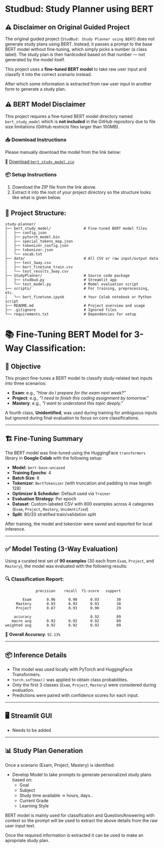 # Studbud: Study Planner using BERT

## ⚠️ Disclaimer on Original Guided Project

The original guided project (`StudBud: Study Planner using BERT`) does not generate study plans using BERT. Instead, it passes a prompt to the base BERT model without fine-tuning, which simply picks a number (a class label). The study plan is then hardcoded based on that number — not generated by the model itself.

This project uses a **fine-tuned BERT model** to take raw user input and classify it into the correct scenario instead.

After which some information is extracted from raw user input in another form to generate a study plan.

## ⚠️ BERT Model Disclaimer

This project requires a fine-tuned BERT model directory named `bert_study_model` which is **not included** in the GitHub repository due to file size limitations (GitHub restricts files larger than 100MB).

### 📥 Download Instructions

Please manually download the model from the link below:

🔗 [Download `bert_study_model.zip`](https://drive.google.com/file/d/1D9jOUnCGUM0TsyYa61uHQqF4gfyOa9oN/view?usp=sharing)  

### 📦 Setup Instructions

1. Download the ZIP file from the link above.
2. Extract it into the root of your project directory so the structure looks like what is given below.

## 📁 Project Structure:

```
study-planner/
├── bert_study_model/               # Fine-tuned BERT model files
│   ├── config.json
│   ├── pytorch_model.bin
│   ├── special_tokens_map.json
│   ├── tokenizer_config.json
│   ├── tokenizer.json
│   └── vocab.txt
├── data/                           # All CSV or raw input/output data
│   ├── test_3way.csv
|   ├── bert_finetune_train.csv
│   └── test_results_3way.csv
├── StudyPlanner/                   # Source code package
│   ├── studbud.py                  # Streamlit app
│   └── test_model.py               # Model evaluation script
├── scripts/                        # For training, preprocessing, etc.
│   └── bert_finetune.ipynb         # Your Colab notebook or Python script
├── README.md                       # Project overview and usage
├── .gitignore                      # Ignored files
└── requirements.txt                # Dependencies for setup
```

# 📚 Fine-Tuning BERT Model for 3-Way Classification:

## 🧠 Objective

This project fine-tunes a BERT model to classify study-related text inputs into three scenarios:

- **Exam**: e.g., _"How do I prepare for the exam next week?"_
- **Project**: e.g., _"I need to finish this coding assignment by tomorrow."_
- **Mastery**: e.g., _"I want to understand this topic deeply."_

A fourth class, **Unidentified**, was used during training for ambiguous inputs but ignored during final evaluation to focus on core classifications.

---

## 🏗️ Fine-Tuning Summary

The BERT model was fine-tuned using the HuggingFace `transformers` library in **Google Colab** with the following setup:

- **Model**: `bert-base-uncased`
- **Training Epochs**: 4
- **Batch Size**: 8
- **Tokenizer**: `BertTokenizer` (with truncation and padding to max length 128)
- **Optimizer & Scheduler**: Default used via `Trainer`
- **Evaluation Strategy**: Per epoch
- **Dataset**: Custom-labeled CSV with 800 examples across 4 categories (`Exam`, `Project`, `Mastery`, `Unidentified`)
- **Split**: 80/20 stratified train/validation split

After training, the model and tokenizer were saved and exported for local inference.

---

## ✅ Model Testing (3-Way Evaluation)

Using a curated test set of **90 examples** (30 each from `Exam`, `Project`, and `Mastery`), the model was evaluated with the following results:

### 🔍 Classification Report:

```
              precision    recall  f1-score   support

        Exam       0.96      0.90      0.93        30
     Mastery       0.93      0.93      0.93        30
     Project       0.87      0.93      0.90        29

    accuracy                           0.92        89
   macro avg       0.92      0.92      0.92        89
weighted avg       0.92      0.92      0.92        89
```

🎯 **Overall Accuracy**: `92.13%`

---

## 📦 Inference Details

- The model was used locally with PyTorch and HuggingFace Transformers.
- `torch.softmax()` was applied to obtain class probabilities.
- Only the first 3 classes (`Exam`, `Project`, `Mastery`) were considered during evaluation.
- Predictions were paired with confidence scores for each input.

---

## 🖥️ Streamlit GUI

- Needs to be added

---

## 📊 Study Plan Generation

Once a scenario (Exam, Project, Mastery) is identified:

- Develop Model to take prompts to generate personalized study plans based on:
  - Goal
  - Subject
  - Study time available -> hours, days..
  - Current Grade
  - Learning Style

BERT model is mainly used for classification and Question/Answering with context so the prompt will be used to extract the above details from the raw user input text.

Once the required information is extracted it can be used to make an apropriate study plan.
